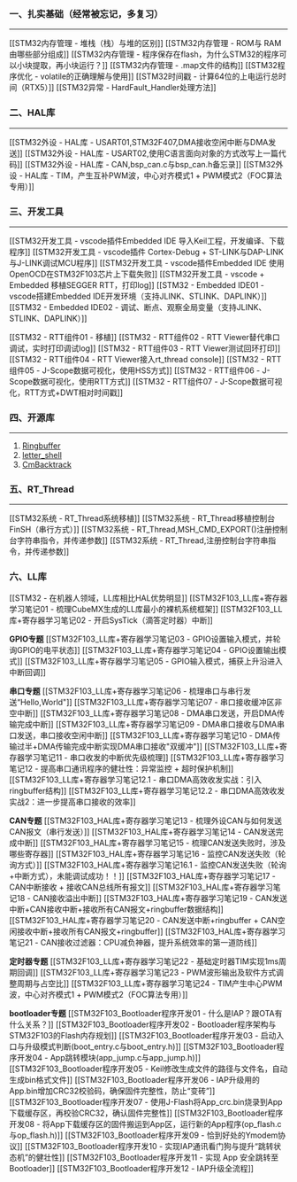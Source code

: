 ### 一、扎实基础（经常被忘记，多复习）
---
[[STM32内存管理 - 堆栈（栈）与堆的区别]]
[[STM32内存管理 - ROM与 RAM由哪些部分组成]]
[[STM32内存管理 -  程序保存在flash，为什么STM32的程序可以小块提取，再小块运行？]]
[[STM32内存管理 - .map文件的结构]]
[[STM32程序优化 - volatile的正确理解与使用]]
[[STM32时间戳 -  计算64位的上电运行总时间（RTX5）]]
[[STM32异常 - HardFault_Handler处理方法]]

### 二、HAL库
----
[[STM32外设 - HAL库 - USART01,STM32F407,DMA接收空闲中断与DMA发送]]
[[STM32外设 - HAL库 - USART02,使用C语言面向对象的方式改写上一篇代码]]
[[STM32外设 - HAL库 - CAN,bsp_can.c与bsp_can.h备忘录]]
[[STM32外设 - HAL库 - TIM，产生互补PWM波，中心对齐模式1 + PWM模式2（FOC算法专用）]]

### 三、开发工具
---
[[STM32开发工具 - vscode插件Embedded IDE 导入Keil工程，开发编译、下载程序]]
[[STM32开发工具 - vscode插件 Cortex-Debug + ST-LINK与DAP-LINK与J-LINK调试MCU程序]]
[[STM32开发工具 - vscode插件Embedded IDE 使用OpenOCD在STM32F103芯片上下载失败]]
[[STM32开发工具 - vscode + Embedded 移植SEGGER RTT，打印log]]
[[STM32 - Embedded IDE01 - vscode搭建Embedded IDE开发环境（支持JLINK、STLINK、DAPLINK）]]
[[STM32 - Embedded IDE02 - 调试、断点、观察全局变量（支持JLINK、STLINK、DAPLINK）]]

[[STM32 - RTT组件01 - 移植]]
[[STM32 - RTT组件02 - RTT Viewer替代串口调试，实时打印调试log]]
[[STM32 - RTT组件03 - RTT Viewer测试回环打印]]
[[STM32 - RTT组件04 - RTT Viewer接入rt_thread console]]
[[STM32 - RTT组件05 - J-Scope数据可视化，使用HSS方式]]
[[STM32 - RTT组件06 - J-Scope数据可视化，使用RTT方式]]
[[STM32 - RTT组件07 - J-Scope数据可视化，RTT方式+DWT相对时间戳]]

### 四、开源库
---
1. [Ringbuffer](https://github.com/xiaoxinpro/QueueForMcu)
2. [letter_shell](https://github.com/NevermindZZT/letter-shell)
3. [CmBacktrack](https://github.com/armink/CmBacktrace)

### 五、RT_Thread
----
[[STM32系统 - RT_Thread系统移植]]
[[STM32系统 - RT_Thread移植控制台FinSH（串行方式）]]
[[STM32系统 - RT_Thread,MSH_CMD_EXPORT()注册控制台字符串指令，并传递参数]]
[[STM32系统 - RT_Thread,注册控制台字符串指令，并传递参数]]

### 六、LL库
[[STM32 - 在机器人领域，LL库相比HAL优势明显]]
[[STM32F103_LL库+寄存器学习笔记01 - 梳理CubeMX生成的LL库最小的裸机系统框架]]
[[STM32F103_LL库+寄存器学习笔记02 - 开启SysTick（滴答定时器）中断]]

**GPIO专题**
[[STM32F103_LL库+寄存器学习笔记03 - GPIO设置输入模式，并轮询GPIO的电平状态]]
[[STM32F103_LL库+寄存器学习笔记04 - GPIO设置输出模式]]
[[STM32F103_LL库+寄存器学习笔记05 - GPIO输入模式，捕获上升沿进入中断回调]]

**串口专题**
[[STM32F103_LL库+寄存器学习笔记06 - 梳理串口与串行发送“Hello,World"]]
[[STM32F103_LL库+寄存器学习笔记07 - 串口接收缓冲区非空中断]]
[[STM32F103_LL库+寄存器学习笔记08 - DMA串口发送，开启DMA传输完成中断]]
[[STM32F103_LL库+寄存器学习笔记09 - DMA串口接收与DMA串口发送，串口接收空闲中断]]
[[STM32F103_LL库+寄存器学习笔记10 - DMA传输过半+DMA传输完成中断实现DMA串口接收"双缓冲"]]
[[STM32F103_LL库+寄存器学习笔记11 - 串口收发的中断优先级梳理]]
[[STM32F103_LL库+寄存器学习笔记12 - 提高串口通讯程序的健壮性：异常监控 + 超时保护机制]]
[[STM32F103_LL库+寄存器学习笔记12.1 - 串口DMA高效收发实战：引入ringbuffer结构]]
[[STM32F103_LL库+寄存器学习笔记12.2 - 串口DMA高效收发实战2：进一步提高串口接收的效率]]

**CAN专题**
[[STM32F103_HAL库+寄存器学习笔记13 - 梳理外设CAN与如何发送CAN报文（串行发送）]]
[[STM32F103_HAL库+寄存器学习笔记14 - CAN发送完成中断]]
[[STM32F103_HAL库+寄存器学习笔记15 - 梳理CAN发送失败时，涉及哪些寄存器]]
[[STM32F103_HAL库+寄存器学习笔记16 - 监控CAN发送失败（轮询方式）]]
[[STM32F103_HAL库+寄存器学习笔记16.1 - 监控CAN发送失败（轮询+中断方式），未能调试成功！！]]
[[STM32F103_HAL库+寄存器学习笔记17 - CAN中断接收 + 接收CAN总线所有报文]]
[[STM32F103_HAL库+寄存器学习笔记18 - CAN接收溢出中断]]
[[STM32F103_HAL库+寄存器学习笔记19 - CAN发送中断+CAN接收中断+接收所有CAN报文+ringbuffer数据结构]]
[[STM32F103_HAL库+寄存器学习笔记20 - CAN发送中断+ringbuffer + CAN空闲接收中断+接收所有CAN报文+ringbuffer]]
[[STM32F103_HAL库+寄存器学习笔记21 - CAN接收过滤器：CPU减负神器，提升系统效率的第一道防线]]

**定时器专题**
[[STM32F103_LL库+寄存器学习笔记22 - 基础定时器TIM实现1ms周期回调]]
[[STM32F103_LL库+寄存器学习笔记23 - PWM波形输出及软件方式调整周期与占空比]]
[[STM32F103_LL库+寄存器学习笔记24 - TIM产生中心PWM波，中心对齐模式1 + PWM模式2（FOC算法专用）]]

**bootloader专题**
[[STM32F103_Bootloader程序开发01 - 什么是IAP？跟OTA有什么关系？]]
[[STM32F103_Bootloader程序开发02 - Bootloader程序架构与STM32F103的Flash内存规划]]
[[STM32F103_Bootloader程序开发03 - 启动入口与升级模式判断(boot_entry.c与boot_entry.h)]]
[[STM32F103_Bootloader程序开发04 - App跳转模块(app_jump.c与app_jump.h)]]
[[STM32F103_Bootloader程序开发05 - Keil修改生成文件的路径与文件名，自动生成bin格式文件]]
[[STM32F103_Bootloader程序开发06 - IAP升级用的App.bin增加CRC32校验码，确保固件完整性，防止“变砖”]]
[[STM32F103_Bootloader程序开发07 - 使用J-Flash将App_crc.bin烧录到App下载缓存区，再校验CRC32，确认固件完整性]]
[[STM32F103_Bootloader程序开发08 - 将App下载缓存区的固件搬运到App区，运行新的App程序(op_flash.c与op_flash.h)]]
[[STM32F103_Bootloader程序开发09 - 恰到好处的Ymodem协议]]
[[STM32F103_Bootloader程序开发10 - 实现IAP通讯看门狗与提升“跳转状态机”的健壮性]]
[[STM32F103_Bootloader程序开发11 - 实现 App 安全跳转至 Bootloader]]
[[STM32F103_Bootloader程序开发12 - IAP升级全流程]]






